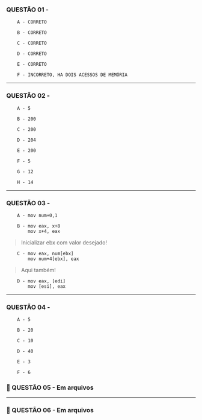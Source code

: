 
### QUESTÃO 01 -

        A - CORRETO

        B - CORRETO

        C - CORRETO

        D - CORRETO

        E - CORRETO

        F - INCORRETO, HA DOIS ACESSOS DE MEMÓRIA
----
### QUESTÃO 02 -

        A - 5

        B - 200

        C - 200

        D - 204

        E - 200

        F - 5

        G - 12

        H - 14
----
### QUESTÃO 03 -

        A - mov num+0,1

        B - mov eax, x+8
            mov x+4, eax

> Inicializar ebx com valor desejado!

        C - mov eax, num[ebx]
            mov num+4[ebx], eax

> Aqui também!

        D - mov eax, [edi] 
            mov [esi], eax
----
### QUESTÃO 04 -

        A - 5

        B - 20

        C - 10

        D - 40

        E - 3

        F - 6

### 📎 QUESTÃO 05 - Em arquivos
----

### 📎 QUESTÃO 06 - Em arquivos 
